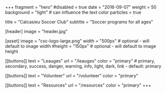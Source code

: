 +++
fragment = "hero"
#disabled = true
date = "2016-09-07"
weight = 50
background = "light" # can influence the text color
particles = true

title = "Calcasieu Soccer Club"
subtitle = "Soccer programs for all ages"

[header]
  image = "header.jpg"

[asset]
  image = "csc-logo-large.png"
  width = "500px" # optional - will default to image width
  #height = "150px" # optional - will default to image height

[[buttons]]
  text = "Leauges"
  url = "/leauges"
  color = "primary" # primary, secondary, success, danger, warning, info, light, dark, link - default: primary

[[buttons]]
  text = "Volunteer"
  url = "/volunteer"
  color = "primary"

[[buttons]]
  text = "Resources"
  url = "/resources"
  color = "primary"
+++
